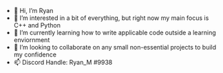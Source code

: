 - 👋 Hi, I’m Ryan
- 👀 I’m interested in a bit of everything, but right now my main focus is C++ and Python
- 🌱 I’m currently learning how to write applicable code outside a learning enviornment
- 💞️ I’m looking to collaborate on any small non-essential projects to build my confidence
- 📫 Discord Handle: Ryan_M #9938

<!---
Featherless-Biped/Featherless-Biped is a ✨ special ✨ repository because its `README.md` (this file) appears on your GitHub profile.
You can click the Preview link to take a look at your changes.
--->
